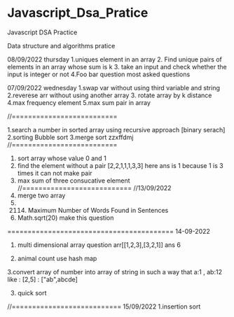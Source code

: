# Javascript_Dsa_Pratice
Javascript DSA Practice

Data structure and algorithms pratice 

08/09/2022 thursday
1.uniques element in an array
2. Find unique pairs of elements in an array whose sum is k
3. take an input and check whether the input is integer or not
4.Foo bar question most asked questions

07/09/2022 wednesday
1.swap var without using third variable and string
2.reverese arr without using another array
3. rotate array by k distance
4.max frequency element
5.max sum pair in array

//==========================

1.search a number in sorted array using recursive approach [binary serach]
2.sorting Bubble sort
3.merge sort
zzxffdmj
//==========================
1. sort array whose value 0 and 1 
2. find the element without a pair [2,2,1,1,1,3,3]
 here ans is 1 because 1 is 3 times it can not make pair 
3. max sum of three consucative element
//===========================
//13/09/2022
1. merge two array
2. 2114. Maximum Number of Words Found in Sentences
3. Math.sqrt(20) make this question

=========================================
14-09-2022

1. multi dimensional array question 
arr[[1,2,3],[3,2,1]] ans 6

2. animal count use hash map

3.convert array of number into array of string in such a way that a:1 , ab:12
like : [2,5] : ["ab",abcde]

3. quick sort 

//===========================
15/09/2022
1.insertion sort







